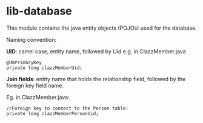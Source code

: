 # lib-database

This module contains the java entity objects (POJOs) used for 
the database. 

Naming convention:

**UID**: camel case, entity name, followed by Uid 
e.g. in ClazzMember.java
```
@UmPrimaryKey
private long clazzMemberUid;
```

**Join fields**: entity name that holds the relationship field, followed by the foreign key field name.

Eg. in ClazzMember.java:

```
//Foreign key to connect to the Person table:
private long clazzMemberPersonUid;
```


